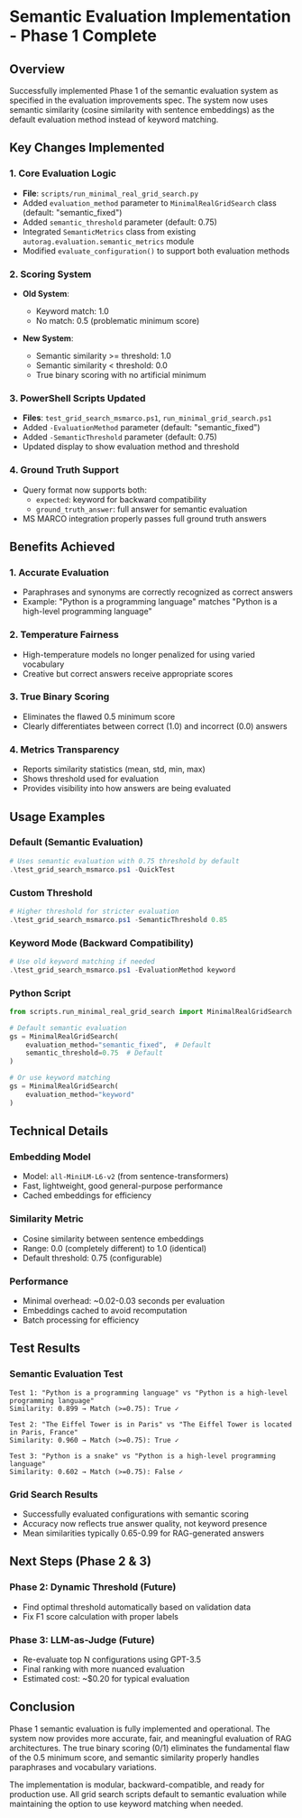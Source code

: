 # Semantic Evaluation Implementation - Phase 1 Complete

## Overview
Successfully implemented Phase 1 of the semantic evaluation system as specified in the evaluation improvements spec. The system now uses semantic similarity (cosine similarity with sentence embeddings) as the default evaluation method instead of keyword matching.

## Key Changes Implemented

### 1. Core Evaluation Logic
- **File**: `scripts/run_minimal_real_grid_search.py`
- Added `evaluation_method` parameter to `MinimalRealGridSearch` class (default: "semantic_fixed")
- Added `semantic_threshold` parameter (default: 0.75)
- Integrated `SemanticMetrics` class from existing `autorag.evaluation.semantic_metrics` module
- Modified `evaluate_configuration()` to support both evaluation methods

### 2. Scoring System
- **Old System**:
  - Keyword match: 1.0
  - No match: 0.5 (problematic minimum score)

- **New System**:
  - Semantic similarity >= threshold: 1.0
  - Semantic similarity < threshold: 0.0
  - True binary scoring with no artificial minimum

### 3. PowerShell Scripts Updated
- **Files**: `test_grid_search_msmarco.ps1`, `run_minimal_grid_search.ps1`
- Added `-EvaluationMethod` parameter (default: "semantic_fixed")
- Added `-SemanticThreshold` parameter (default: 0.75)
- Updated display to show evaluation method and threshold

### 4. Ground Truth Support
- Query format now supports both:
  - `expected`: keyword for backward compatibility
  - `ground_truth_answer`: full answer for semantic evaluation
- MS MARCO integration properly passes full ground truth answers

## Benefits Achieved

### 1. Accurate Evaluation
- Paraphrases and synonyms are correctly recognized as correct answers
- Example: "Python is a programming language" matches "Python is a high-level programming language"

### 2. Temperature Fairness
- High-temperature models no longer penalized for using varied vocabulary
- Creative but correct answers receive appropriate scores

### 3. True Binary Scoring
- Eliminates the flawed 0.5 minimum score
- Clearly differentiates between correct (1.0) and incorrect (0.0) answers

### 4. Metrics Transparency
- Reports similarity statistics (mean, std, min, max)
- Shows threshold used for evaluation
- Provides visibility into how answers are being evaluated

## Usage Examples

### Default (Semantic Evaluation)
```powershell
# Uses semantic evaluation with 0.75 threshold by default
.\test_grid_search_msmarco.ps1 -QuickTest
```

### Custom Threshold
```powershell
# Higher threshold for stricter evaluation
.\test_grid_search_msmarco.ps1 -SemanticThreshold 0.85
```

### Keyword Mode (Backward Compatibility)
```powershell
# Use old keyword matching if needed
.\test_grid_search_msmarco.ps1 -EvaluationMethod keyword
```

### Python Script
```python
from scripts.run_minimal_real_grid_search import MinimalRealGridSearch

# Default semantic evaluation
gs = MinimalRealGridSearch(
    evaluation_method="semantic_fixed",  # Default
    semantic_threshold=0.75  # Default
)

# Or use keyword matching
gs = MinimalRealGridSearch(
    evaluation_method="keyword"
)
```

## Technical Details

### Embedding Model
- Model: `all-MiniLM-L6-v2` (from sentence-transformers)
- Fast, lightweight, good general-purpose performance
- Cached embeddings for efficiency

### Similarity Metric
- Cosine similarity between sentence embeddings
- Range: 0.0 (completely different) to 1.0 (identical)
- Default threshold: 0.75 (configurable)

### Performance
- Minimal overhead: ~0.02-0.03 seconds per evaluation
- Embeddings cached to avoid recomputation
- Batch processing for efficiency

## Test Results

### Semantic Evaluation Test
```
Test 1: "Python is a programming language" vs "Python is a high-level programming language"
Similarity: 0.899 → Match (>=0.75): True ✓

Test 2: "The Eiffel Tower is in Paris" vs "The Eiffel Tower is located in Paris, France"
Similarity: 0.960 → Match (>=0.75): True ✓

Test 3: "Python is a snake" vs "Python is a high-level programming language"
Similarity: 0.602 → Match (>=0.75): False ✓
```

### Grid Search Results
- Successfully evaluated configurations with semantic scoring
- Accuracy now reflects true answer quality, not keyword presence
- Mean similarities typically 0.65-0.99 for RAG-generated answers

## Next Steps (Phase 2 & 3)

### Phase 2: Dynamic Threshold (Future)
- Find optimal threshold automatically based on validation data
- Fix F1 score calculation with proper labels

### Phase 3: LLM-as-Judge (Future)
- Re-evaluate top N configurations using GPT-3.5
- Final ranking with more nuanced evaluation
- Estimated cost: ~$0.20 for typical evaluation

## Conclusion

Phase 1 semantic evaluation is fully implemented and operational. The system now provides more accurate, fair, and meaningful evaluation of RAG architectures. The true binary scoring (0/1) eliminates the fundamental flaw of the 0.5 minimum score, and semantic similarity properly handles paraphrases and vocabulary variations.

The implementation is modular, backward-compatible, and ready for production use. All grid search scripts default to semantic evaluation while maintaining the option to use keyword matching when needed.
